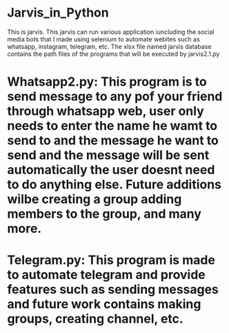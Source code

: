 # Jarvis_in_Python
This is jarvis. This jarvis can run various application iuncluding the social media bots that I made using selenium to automate webites such as whatsapp, instagram, telegram, etc.
The xlsx file named jarvis database contains the path files of the programs that will be executed by jarvis2.1.py

# Whatsapp2.py: This program is to send message to any pof your friend through whatsapp web, user only needs to enter the name he wamt to send to and the message he want to send and the message will be sent automatically the user doesnt need to do anything else. Future additions wilbe creating a group adding members to the group, and many more.

# Telegram.py: This program is made to automate telegram and provide features such as sending messages and future work contains making groups, creating channel, etc.
